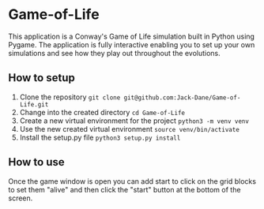 # Game-of-Life
This application is a Conway's Game of Life simulation built in Python using Pygame. 
The application is fully interactive enabling you to set up your own simulations and see 
how they play out throughout the evolutions. 

## How to setup
1. Clone the repository `git clone git@github.com:Jack-Dane/Game-of-Life.git`
2. Change into the created directory `cd Game-of-Life`
3. Create a new virtual environment for the project `python3 -m venv venv`
4. Use the new created virtual environment `source venv/bin/activate`
5. Install the setup.py file `python3 setup.py install`

## How to use
Once the game window is open you can add start to click on the grid blocks to set them "alive" 
and then click the "start" button at the bottom of the screen. 
